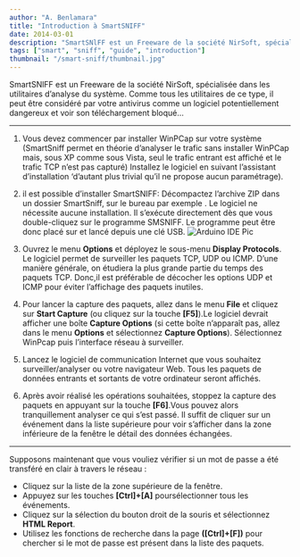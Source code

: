 ```yaml
---
author: "A. Benlamara"
title: "Introduction à SmartSNIFF"
date: 2014-03-01
description: "SmartSNlFF est un Freeware de la société NirSoft, spécialisée dans les utilitaires d’analyse du système. Comme tous les utilitaires de ce type, il peut être considéré par votre antivirus comme un logiciel potentiellement dangereux et voir son téléchargement bloqué..."
tags: ["smart", "sniff", "guide", "introduction"]
thumbnail: "/smart-sniff/thumbnail.jpg"
---
```



SmartSNlFF est un Freeware de la société NirSoft, spécialisée dans les utilitaires d’analyse du système. Comme tous les utilitaires de ce type, il peut être considéré par votre antivirus comme un logiciel potentiellement dangereux et voir son téléchargement bloqué...

---

1. Vous devez commencer par installer WinPCap sur votre système (SmartSniff permet en théorie d’analyser le trafic sans installer WinPCap mais, sous XP comme sous Vista, seul le trafic entrant est affiché et le trafic TCP n’est pas capturé)
Installez le logiciel en suivant l’assistant d’installation ‘d’autant plus trivial qu’il ne propose aucun paramétrage).

2. il est possible d’installer SmartSNIFF: Décompactez l’archive ZIP dans un dossier SmartSniff, sur le bureau par exemple . Le logiciel ne nécessite aucune installation. Il s’exécute directement dès que vous double-cliquez sur le programme SMSNIFF. Le programme peut être donc placé sur et lancé depuis une clé USB.
![Arduino IDE Pic](/smart-sniff/SmartSniff.png)

3. Ouvrez le menu **Options** et déployez le sous-menu **Display Protocols**. Le logiciel permet de surveiller les paquets TCP, UDP ou ICMP. D’une manière générale, on étudiera la plus grande partie du temps des paquets TCP. Donc,il est préférable de décocher les options UDP et ICMP pour éviter l’affichage des paquets inutiles.

4. Pour lancer la capture des paquets, allez dans le menu **File** et cliquez sur **Start Capture** (ou cliquez sur la touche **[F5]**).Le logiciel devrait afficher une boîte **Capture Options** (si cette boîte n’apparaît pas, allez dans le menu **Options** et sélectionnez **Capture Options**). Sélectionnez WinPcap puis l’interface réseau à surveiller.

5. Lancez le logiciel de communication Internet que vous souhaitez surveiller/analyser ou votre navigateur Web. Tous les paquets de données entrants et sortants de votre ordinateur seront affichés.

6. Après avoir réalisé les opérations souhaitées, stoppez la capture des paquets en appuyant sur la touche **[F6]**.Vous pouvez alors tranquillement analyser ce qui s’est passé. Il suffit de cliquer sur un événement dans la liste supérieure pour voir s’afficher dans la zone inférieure de la fenêtre le détail des données échangées.

---

Supposons maintenant que vous vouliez vérifier si un mot de passe a été transféré en clair à travers le réseau :
- Cliquez sur la liste de la zone supérieure de la fenêtre.
- Appuyez sur les touches **[Ctrl]+[A]** poursélectionner tous les événements.
- Cliquez sur la sélection du bouton droit de la souris et sélectionnez **HTML Report**.
- Utilisez les fonctions de recherche dans la page **([Ctrl]+[F])** pour chercher si le mot de passe est présent dans la liste des paquets.